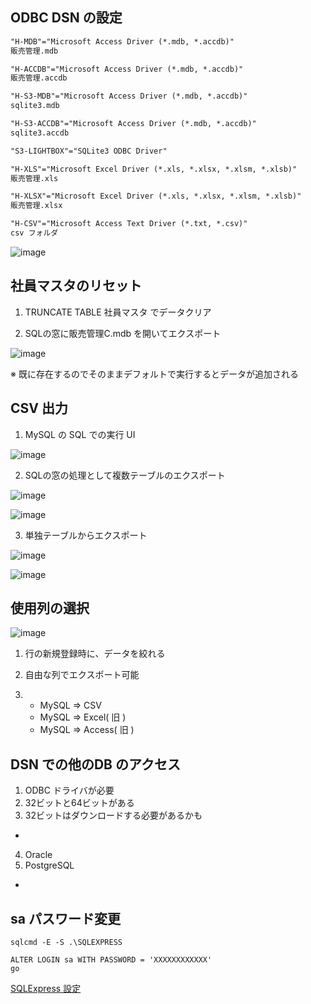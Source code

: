 ## ODBC DSN の設定
```txt
"H-MDB"="Microsoft Access Driver (*.mdb, *.accdb)"
販売管理.mdb

"H-ACCDB"="Microsoft Access Driver (*.mdb, *.accdb)"
販売管理.accdb

"H-S3-MDB"="Microsoft Access Driver (*.mdb, *.accdb)"
sqlite3.mdb

"H-S3-ACCDB"="Microsoft Access Driver (*.mdb, *.accdb)"
sqlite3.accdb

"S3-LIGHTBOX"="SQLite3 ODBC Driver"

"H-XLS"="Microsoft Excel Driver (*.xls, *.xlsx, *.xlsm, *.xlsb)"
販売管理.xls

"H-XLSX"="Microsoft Excel Driver (*.xls, *.xlsx, *.xlsm, *.xlsb)"
販売管理.xlsx

"H-CSV"="Microsoft Access Text Driver (*.txt, *.csv)"
csv フォルダ
```
![image](https://user-images.githubusercontent.com/1501327/142143780-91c9bf8d-1086-446a-b72f-3788f8465aea.png)



## 社員マスタのリセット

1. TRUNCATE TABLE 社員マスタ でデータクリア 

2. SQLの窓に販売管理C.mdb を開いてエクスポート

![image](https://user-images.githubusercontent.com/1501327/138387502-19d0bc7a-3884-43fb-a633-d67a51944aab.png)

※ 既に存在するのでそのままデフォルトで実行するとデータが追加される


## CSV 出力

1. MySQL の SQL での実行 UI

![image](https://user-images.githubusercontent.com/1501327/138387988-0cb9f291-f2a0-4328-9876-033346d2299c.png)

2. SQLの窓の処理として複数テーブルのエクスポート

![image](https://user-images.githubusercontent.com/1501327/138388199-b8392a3e-e7e1-44d9-8ea2-5154e84edf10.png)

![image](https://user-images.githubusercontent.com/1501327/138388301-6975b7e8-95cd-4efb-83f5-70c9f0cf816b.png)

3. 単独テーブルからエクスポート

![image](https://user-images.githubusercontent.com/1501327/138388487-575ea0a7-9b03-4885-90c1-3fef819e38af.png)

![image](https://user-images.githubusercontent.com/1501327/138388659-9c9dde2e-374f-4af6-a57a-ce80996ec496.png)

## 使用列の選択

![image](https://user-images.githubusercontent.com/1501327/138394907-aedc1826-0393-40bc-9e7c-8c23460e81e1.png)

1. 行の新規登録時に、データを絞れる

2. 自由な列でエクスポート可能

3. - MySQL => CSV
   - MySQL => Excel( 旧 )
   - MySQL => Access( 旧 )

## DSN での他のDB のアクセス

1. ODBC ドライバが必要
2. 32ビットと64ビットがある
3. 32ビットはダウンロードする必要があるかも
-
4. Oracle
5. PostgreSQL
-

## sa パスワード変更
```
sqlcmd -E -S .\SQLEXPRESS
```

```
ALTER LOGIN sa WITH PASSWORD = 'XXXXXXXXXXXX'
go
```

[SQLExpress 設定](https://winofsql.jp/matrix/ginpro/patio.cgi?mode=view&no=228)
